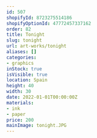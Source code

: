 ```yaml
---
id: 507
shopifyId: 8723275514186
shopifyOptionId: 47772457337162
order: 82
title: Tonight
slug: tonight
url: art-works/tonight
aliases: []
categories:
- graphics
inStock: true
isVisible: true
location: Spain
height: 40
width: 30
date: 2022-01-01T00:00:00Z
materials:
- ink
- paper
price: 200
mainImage: tonight.JPG
---
```

